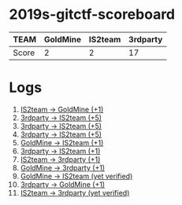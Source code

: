 # 2019s-gitctf-scoreboard
| TEAM  | GoldMine | IS2team | 3rdparty |
| ----- | -------- | ------- | -------- |
| Score | 2        | 2       | 17       |

# Logs
1. [IS2team -> GoldMine (+1)](https://github.com/KAIST-IS521/2019s-gitctf-GoldMine/issues/1)
1. [3rdparty -> IS2team (+5)](https://github.com/KAIST-IS521/2019s-gitctf-IS2team/issues/1)
1. [3rdparty -> IS2team (+5)](https://github.com/KAIST-IS521/2019s-gitctf-IS2team/issues/2)
1. [3rdparty -> IS2team (+5)](https://github.com/KAIST-IS521/2019s-gitctf-IS2team/issues/3)
1. [GoldMine -> IS2team (+1)](https://github.com/KAIST-IS521/2019s-gitctf-IS2team/issues/4)
1. [3rdparty -> IS2team (+1)](https://github.com/KAIST-IS521/2019s-gitctf-IS2team/issues/5)
1. [IS2team -> 3rdparty (+1)](https://github.com/KAIST-IS521/2019s-gitctf-3rdparty/issues/1)
1. [GoldMine -> 3rdparty (+1)](https://github.com/KAIST-IS521/2019s-gitctf-3rdparty/issues/2)
1. [GoldMine -> IS2team (yet verified)](https://github.com/KAIST-IS521/2019s-gitctf-IS2team/issues/6)
1. [3rdparty -> GoldMine (+1)](https://github.com/KAIST-IS521/2019s-gitctf-GoldMine/issues/2)
1. [IS2team -> 3rdparty (yet verified)](https://github.com/KAIST-IS521/2019s-gitctf-3rdparty/issues/3)
